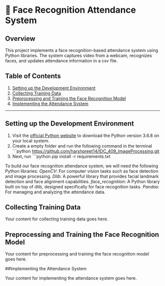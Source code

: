 # 📌 Face Recognition Attendance System 

## Overview

This project implements a face recognition-based attendance system using Python libraries. The system captures video from a webcam, recognizes faces, and updates attendance information in a csv file. 
## Table of Contents
1. [Setting up the Development Environment](#setting-up-the-development-environment)
2. [Collecting Training Data](#collecting-training-data)
3. [Preprocessing and Training the Face Recognition Model](#preprocessing-and-training-the-face-recognition-model)
4. [Implementing the Attendance System](#implementing-the-attendance-system)

---

## Setting up the Development Environment
<a name="setting-up-the-development-environment"></a>

1. Visit the [official Python website](https://www.python.org/downloads/release) to download the Python version 3.6.8 on your local system.
2. Create a empty folder and run the following command in the terminal ```python
   https://github.com/harshpreet14/IDC_409_ImageProcessing.git
4. Next, run ```python pip install -r requirements.txt
   
To build our face recognition attendance system, we will need the following Python libraries:
*OpenCV*: For computer vision tasks such as face detection and image processing.
*Dlib*: A powerful library that provides facial landmark detection and face alignment capabilities.
*face_recognition*: A Python library built on top of dlib, designed specifically for face recognition tasks.
*Pandas*: For managing and analyzing the attendance data.


## Collecting Training Data
<a name="collecting-training-data"></a>

Your content for collecting training data goes here.

## Preprocessing and Training the Face Recognition Model
<a name="preprocessing-and-training-the-face-recognition-model"></a>

Your content for preprocessing and training the face recognition model goes here.

##Implementing the Attendance System
<a name="implementing-the-attendance-system"></a>

Your content for implementing the attendance system goes here.

